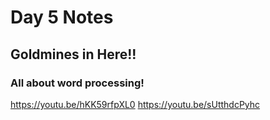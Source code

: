 # Day 5 Notes

## Goldmines in Here!!

### All about word processing!
https://youtu.be/hKK59rfpXL0
https://youtu.be/sUtthdcPyhc
